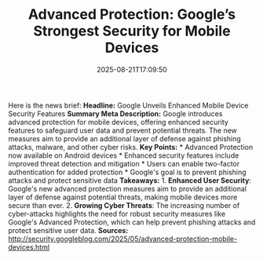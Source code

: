 ﻿---
title: "Advanced Protection: Google’s Strongest Security for Mobile Devices"
date: "2025-08-21T17:09:50"
category: "Markets"
summary: ""
slug: "advanced protection googles strongest security for mobile de"
source_urls:
  - "http://security.googleblog.com/2025/05/advanced-protection-mobile-devices.html"
seo:
  title: "Advanced Protection: Google’s Strongest Security for Mobile Devices | Hash n Hedge"
  description: ""
  keywords: ["news", "markets", "brief"]
---
Here is the news brief:  **Headline:** Google Unveils Enhanced Mobile Device Security Features  **Summary Meta Description:** Google introduces advanced protection for mobile devices, offering enhanced security features to safeguard user data and prevent potential threats. The new measures aim to provide an additional layer of defense against phishing attacks, malware, and other cyber risks.  **Key Points:**  * Advanced Protection now available on Android devices * Enhanced security features include improved threat detection and mitigation * Users can enable two-factor authentication for added protection * Google's goal is to prevent phishing attacks and protect sensitive data  **Takeaways:**  1. **Enhanced User Security**: Google's new advanced protection measures aim to provide an additional layer of defense against potential threats, making mobile devices more secure than ever. 2. **Growing Cyber Threats**: The increasing number of cyber-attacks highlights the need for robust security measures like Google's Advanced Protection, which can help prevent phishing attacks and protect sensitive user data.  **Sources:**  http://security.googleblog.com/2025/05/advanced-protection-mobile-devices.html 
